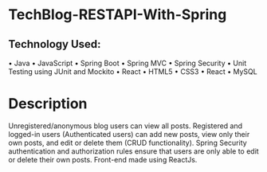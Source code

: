 # TechBlog-RESTAPI-With-Spring

Technology Used:
------------------------
• Java
• JavaScript
• Spring Boot
• Spring MVC
• Spring Security
• Unit Testing using JUnit and Mockito
• React
• HTML5
• CSS3
• React
• MySQL

# Description
Unregistered/anonymous blog users can view all posts. 
Registered and logged-in users (Authenticated users) can add new posts, view only their own posts, and edit or delete them (CRUD functionality). 
Spring Security authentication and authorization rules ensure that users are only able to edit or delete their own posts.
Front-end made using ReactJs.
